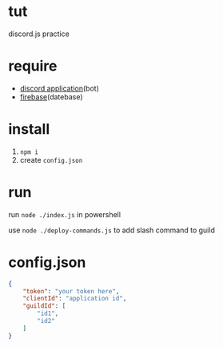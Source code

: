 # tut
discord.js practice

# require
- [discord application](https://discord.com/developers/applications)(bot)
- [firebase](https://firebase.google.com/)(datebase)

# install
1. `npm i`
2. create `config.json`

# run
run `node ./index.js` in powershell

use `node ./deploy-commands.js` to add slash command to guild

# config.json

```json
{
    "token": "your token here",
    "clientId": "application id",
    "guildId": [
        "id1",
        "id2"
    ]
}
```